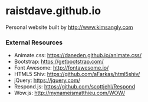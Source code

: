 # raistdave.github.io
Personal website built by <http://www.kimsangly.com>

### External Resources
* Animate.css: <https://daneden.github.io/animate.css/>
* Bootstrap: <https://getbootstrap.com/>
* Font Awesome: <http://fontawesome.io/>
* HTML5 Shiv: <https://github.com/aFarkas/html5shiv/>
* jQuery: <https://jquery.com/>
* Respond.js: <https://github.com/scottjehl/Respond>
* Wow.js: <http://mynameismatthieu.com/WOW/>
